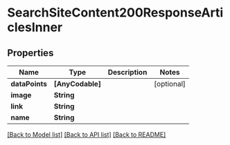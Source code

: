 # SearchSiteContent200ResponseArticlesInner

## Properties
Name | Type | Description | Notes
------------ | ------------- | ------------- | -------------
**dataPoints** | **[AnyCodable]** |  | [optional] 
**image** | **String** |  | 
**link** | **String** |  | 
**name** | **String** |  | 

[[Back to Model list]](../README.md#documentation-for-models) [[Back to API list]](../README.md#documentation-for-api-endpoints) [[Back to README]](../README.md)


